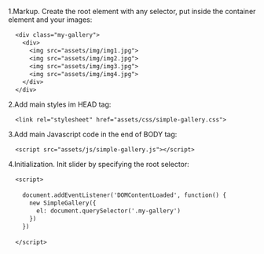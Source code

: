 1.Markup. Create the root element with any selector, put inside the container element and your images:

      <div class="my-gallery">
        <div>
          <img src="assets/img/img1.jpg">
          <img src="assets/img/img2.jpg">
          <img src="assets/img/img3.jpg">
          <img src="assets/img/img4.jpg">
        </div>
      </div>
      
2.Add main styles im HEAD tag:

      <link rel="stylesheet" href="assets/css/simple-gallery.css">
 
3.Add main Javascript code in the end of BODY tag:

      <script src="assets/js/simple-gallery.js"></script>      
      
4.Initialization. Init slider by specifying the root selector:

      <script>

        document.addEventListener('DOMContentLoaded', function() {
          new SimpleGallery({
            el: document.querySelector('.my-gallery')
          })
        })

      </script>     
